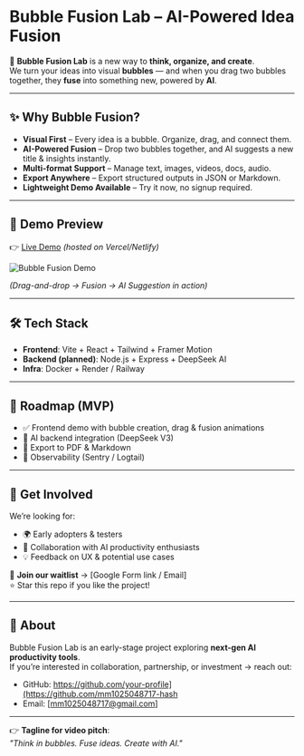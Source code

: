 # Bubble Fusion Lab – AI-Powered Idea Fusion  

🚀 **Bubble Fusion Lab** is a new way to **think, organize, and create**.  
We turn your ideas into visual **bubbles** — and when you drag two bubbles together, they **fuse** into something new, powered by **AI**.  

---

## ✨ Why Bubble Fusion?
- **Visual First** – Every idea is a bubble. Organize, drag, and connect them.  
- **AI-Powered Fusion** – Drop two bubbles together, and AI suggests a new title & insights instantly.  
- **Multi-format Support** – Manage text, images, videos, docs, audio.  
- **Export Anywhere** – Export structured outputs in JSON or Markdown.  
- **Lightweight Demo Available** – Try it now, no signup required.  

---

## 🎥 Demo Preview
👉 [Live Demo](https://your-demo-link.com) *(hosted on Vercel/Netlify)*  

![Bubble Fusion Demo](docs/demo.gif)  

*(Drag-and-drop → Fusion → AI Suggestion in action)*  

---

## 🛠 Tech Stack
- **Frontend**: Vite + React + Tailwind + Framer Motion  
- **Backend (planned)**: Node.js + Express + DeepSeek AI  
- **Infra**: Docker + Render / Railway  

---

## 📌 Roadmap (MVP)
- ✅ Frontend demo with bubble creation, drag & fusion animations  
- 🚧 AI backend integration (DeepSeek V3)  
- 🚧 Export to PDF & Markdown  
- 🚧 Observability (Sentry / Logtail)  

---

## 🤝 Get Involved
We’re looking for:  
- 🌍 Early adopters & testers  
- 🤝 Collaboration with AI productivity enthusiasts  
- 💡 Feedback on UX & potential use cases  

📩 **Join our waitlist** → [Google Form link / Email]  
⭐ Star this repo if you like the project!  

---

## 📢 About
Bubble Fusion Lab is an early-stage project exploring **next-gen AI productivity tools**.  
If you’re interested in collaboration, partnership, or investment → reach out:  

- GitHub: https://github.com/your-profile](https://github.com/mm1025048717-hash
- Email: [mm1025048717@gmail.com]  

---

👉 **Tagline for video pitch**:  
*"Think in bubbles. Fuse ideas. Create with AI."*
